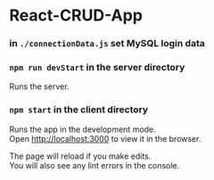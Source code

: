 # React-CRUD-App

### in `./connectionData.js` set MySQL login data

### `npm run devStart` in the server directory

Runs the server.

### `npm start` in the client directory

Runs the app in the development mode.\
Open [http://localhost:3000](http://localhost:3000) to view it in the browser.

The page will reload if you make edits.\
You will also see any lint errors in the console.

